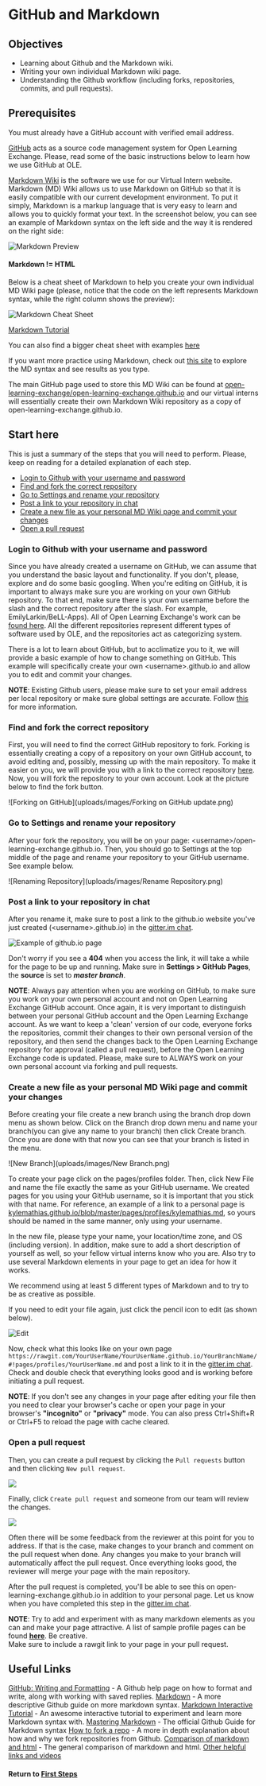 # GitHub and Markdown
## Objectives
* Learning about Github and the Markdown wiki.
* Writing your own individual Markdown wiki page.
* Understanding the Github workflow (including forks, repositories, commits, and pull requests).

## Prerequisites
You must already have a GitHub account with verified email address.

[GitHub](https://help.github.com/categories/writing-on-github/) acts as a source code management system for Open Learning Exchange. Please, read some of the basic instructions below to learn how we use GitHub at OLE.

[Markdown Wiki](http://dynalon.github.io/mdwiki/#!quickstart.md) is the software we use for our Virtual Intern website. Markdown (MD) Wiki allows us to use Markdown on GitHub so that it is easily compatible with our current development environment. To put it simply, Markdown is a markup language that is very easy to learn and allows you to quickly format your text.
In the screenshot below, you can see an example of Markdown syntax on the left side and the way it is rendered on the right side:

![Markdown Preview](uploads/images/markdown.png)    

#### Markdown != HTML

Below is a cheat sheet of Markdown to help you create your own individual MD Wiki page (please, notice that the code on the left represents Markdown syntax, while the right column shows the preview):

![Markdown Cheat Sheet](uploads/images/markdown1.png)

[Markdown Tutorial](http://tylingsoft.com/tutorial.md/#whats-markdown)

You can also find a bigger cheat sheet with examples [here](https://github.com/adam-p/markdown-here/wiki/Markdown-Cheatsheet)

If you want more practice using Markdown, check out [this site](http://www.markdowntutorial.com/lesson/1/) to explore the MD syntax and see results as you type.

The main GitHub page used to store this MD Wiki can be found at [open-learning-exchange/open-learning-exchange.github.io](https://github.com/open-learning-exchange/open-learning-exchange.github.io) and our virtual interns will essentially create their own Markdown Wiki repository as a copy of open-learning-exchange.github.io.

## Start here
This is just a summary of the steps that you will need to perform. Please, keep on reading for a detailed explanation of each step.

* [Login to Github with your username and password](#Login_to_Github_with_your_username_and_password)
* [Find and fork the correct repository](#Find_and_fork_the_correct_repository)
* [Go to Settings and rename your repository](#Go_to_Settings_and_rename_your_repository)
* [Post a link to your repository in chat](#Post_a_link_to_your_repository_in_chat)
* [Create a new file as your personal MD Wiki page and commit your changes](#Create_a_new_file_as_your_personal_MD_Wiki_page_and_commit_your_changes)
* [Open a pull request](#Open_a_pull_request)

### Login to Github with your username and password
Since you have already created a username on GitHub, we can assume that you understand the basic layout and functionality. If you don't, please, explore and do some basic googling. When you're editing on GitHub, it is important to always make sure you are working on your own GitHub repository. To that end, make sure there is your own username before the slash and the correct repository after the slash. For example, EmilyLarkin/BeLL-Apps). All of Open Learning Exchange's work can be [found here](https://github.com/open-learning-exchange). All the different repositories represent different types of software used by OLE, and the repositories act as categorizing system.

There is a lot to learn about GitHub, but to acclimatize you to it, we will provide a basic example of how to change something on GitHub. This example will specifically create your own &lt;username&gt;.github.io and allow you to edit and commit your changes.

**NOTE**: Existing Github users, please make sure to set your email address per local repository or make sure global settings are accurate. Follow [this](https://help.github.com/articles/setting-your-email-in-git/) for more information.

### Find and fork the correct repository
First, you will need to find the correct GitHub repository to fork. Forking is essentially creating a copy of a repository on your own GitHub account, to avoid editing and, possibly, messing up with the main repository. To make it easier on you, we will provide you with a link to the correct repository [here](https://github.com/open-learning-exchange/open-learning-exchange.github.io).
Now, you will fork the repository to your own account. Look at the picture below to find the fork button.

![Forking on GitHub](uploads/images/Forking on GitHub update.png)

### Go to Settings and rename your repository
After your fork the repository, you will be on your page: &lt;username&gt;/open-learning-exchange.github.io. Then, you should go to Settings at the top middle of the page and rename your repository to your GitHub username. See example below.

![Renaming Repository](uploads/images/Rename Repository.png)

### Post a link to your repository in chat
After you rename it, make sure to post a link to the github.io website you've just created (&lt;username&gt;.github.io) in the [gitter.im chat](https://gitter.im/open-learning-exchange/chat).

![Example of github.io page](uploads/images/examplegithubio.png)

Don't worry if you see a **404** when you access the link, it will take a while for the page to be up and running. Make sure in **Settings > GitHub Pages**, the **source** is set to **_master branch_**.


**NOTE**: Always pay attention when you are working on GitHub, to make sure you work on your own personal account and not on Open Learning Exchange GitHub account.
Once again, it is very important to distinguish between your personal GitHub account and the Open Learning Exchange account. As we want to keep a 'clean' version of our code, everyone forks the repositories, commit their changes to their own personal version of the repository, and then send the changes back to the Open Learning Exchange repository for approval (called a pull request), before the Open Learning Exchange code is updated.
Please, make sure to ALWAYS work on your own personal account via forking and pull requests.


### Create a new file as your personal MD Wiki page and commit your changes
 Before creating your file create a new branch using the branch drop down menu as shown below. Click on the Branch drop down menu and name your branch(you can give any name to your branch) then click Create branch. Once you are done with that now you can see that your branch is listed in the menu.

![New Branch](uploads/images/New Branch.png)

 To create your page click on the pages/profiles folder. Then, click New File and name the file exactly the same as your GitHub username. We created pages for you using your GitHub username, so it is important that you stick with that name. For reference, an example of a link to a personal page is [kylemathias.github.io/blob/master/pages/profiles/kylemathias.md](https://github.com/kylemathias/kylemathias.github.io/blob/master/pages/profiles/kylemathias.md), so yours should be named in the same manner, only using your username.

In the new file, please type your name, your location/time zone, and OS (including version). In addition, make sure to add a short description of yourself as well, so your fellow virtual interns know who you are. Also try to use several Markdown elements in your page to get an idea for how it works.

We recommend using at least 5 different types of Markdown and to try to be as creative as possible.

If you need to edit your file again, just click the pencil icon to edit (as shown below).

  ![Edit](uploads/images/Edit.png)

Now, check what this looks like on your own page `https://rawgit.com/YourUserName/YourUserName.github.io/YourBranchName/#!pages/profiles/YourUserName.md` and post a link to it in the [gitter.im chat](https://gitter.im/open-learning-exchange/chat). Check and double check that everything looks good and is working before initiating a pull request.

**NOTE**: If you don't see any changes in your page after editing your file then you need to clear your browser's cache or open your page in your browser's **"incognito"** or **"privacy"** mode. You can also press Ctrl+Shift+R or Ctrl+F5 to reload the page with cache cleared.

### Open a pull request
Then, you can create a pull request by clicking the `Pull requests` button and then clicking `New pull request`.   

 ![](uploads/images/pr.png)

Finally, click `Create pull request` and someone from our team will review the changes.   

 ![](uploads/images/createpr.png)

Often there will be some feedback from the reviewer at this point for you to address. If that is the case, make changes to your branch and comment on the pull request when done. Any changes you make to your branch will automatically affect the pull request. Once everything looks good, the reviewer will merge your page with the main repository.

After the pull request is completed, you'll be able to see this on open-learning-exchange.github.io in addition to your personal page. Let us know when you have completed this step in the [gitter.im chat](https://gitter.im/open-learning-exchange/chat).

**NOTE**: Try to add and experiment with as many markdown elements as you can and make your page attractive. A list of sample profile pages can be found [**here**](https://github.com/open-learning-exchange/open-learning-exchange.github.io/tree/master/pages/profiles). Be creative.  
Make sure to include a rawgit link to your page in your pull request.

## Useful Links
[GitHub: Writing and Formatting](https://help.github.com/categories/writing-on-github/) - A Github help page on how to format and write, along with working with saved replies.
[Markdown](http://dynalon.github.io/mdwiki/#!quickstart.md) - A more descriptive Github guide on more markdown syntax.
[Markdown Interactive Tutorial](http://www.markdowntutorial.com/lesson/1/) - An awesome interactive tutorial to experiment and learn more Markdown syntax with.
[Mastering Markdown](https://guides.github.com/features/mastering-markdown/) - The official Github Guide for Markdown syntax
[How to fork a repo](https://help.github.com/articles/fork-a-repo/) - A more in depth explanation about how and why we fork repositories from Github.
[Comparison of markdown and html](http://thebridge.jp/en/wp/wp-content/uploads/2013/05/markdown-vs-html.png) - The general comparison of markdown and html.
[Other helpful links and videos](faq.md#Helpful_Links)

#### Return to [First Steps](firststeps.md#Step_3_-_Markdown_and_Fork_Tutorial)
